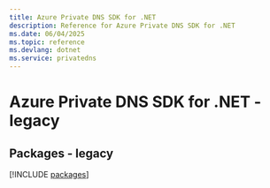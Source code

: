 ```yaml
---
title: Azure Private DNS SDK for .NET
description: Reference for Azure Private DNS SDK for .NET
ms.date: 06/04/2025
ms.topic: reference
ms.devlang: dotnet
ms.service: privatedns
---
```

# Azure Private DNS SDK for .NET - legacy
## Packages - legacy
[!INCLUDE [packages](private-dns-index.md)]